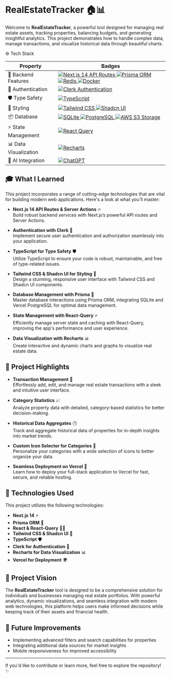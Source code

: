 # RealEstateTracker 🏠📊

Welcome to **RealEstateTracker**, a powerful tool designed for managing real estate assets, tracking properties, balancing budgets, and generating insightful analytics. This project demonstrates how to handle complex data, manage transactions, and visualize historical data through beautiful charts.

⚙️ Tech Stack
<table>
    <thead>
        <tr>
            <th>Property</th>
            <th>Badges</th>
        </tr>
    </thead>
    <tbody>
        <tr>
            <td>🚀 Backend Features</td>
            <td>
                <a href="https://nextjs.org/">
                    <img src="https://img.shields.io/badge/Next.js%2014%20API%20Routes%20&%20Server%20Actions-%23000000.svg?style=for-the-badge&logo=next.js&logoColor=white" alt="Next.js 14 API Routes">
                </a>
                <a href="https://www.prisma.io/">
                    <img src="https://img.shields.io/badge/Prisma%20ORM-%232D3748.svg?style=for-the-badge&logo=prisma&logoColor=white" alt="Prisma ORM">
                </a>
                <a href="https://redis.io/">
                    <img src="https://img.shields.io/badge/Redis-%23DC382D.svg?style=for-the-badge&logo=redis&logoColor=white" alt="Redis">
                </a>
                <a href="https://www.docker.com/">
                    <img src="https://img.shields.io/badge/Docker-%232496ED.svg?style=for-the-badge&logo=docker&logoColor=white" alt="Docker">
                </a>
            </td>
        </tr>
        <tr>
            <td>🔐 Authentication</td>
            <td>
                <a href="https://clerk.dev/">
                    <img src="https://img.shields.io/badge/Clerk%20Authentication-%23F24E1E.svg?style=for-the-badge&logo=clerk&logoColor=white" alt="Clerk Authentication">
                </a>
            </td>
        </tr>
        <tr>
            <td>🛡️ Type Safety</td>
            <td>
                <a href="https://www.typescriptlang.org/">
                    <img src="https://img.shields.io/badge/TypeScript-%23007ACC.svg?style=for-the-badge&logo=typescript&logoColor=white" alt="TypeScript">
                </a>
            </td>
        </tr>
        <tr>
            <td>🎨 Styling</td>
            <td>
                <a href="https://tailwindcss.com/">
                    <img src="https://img.shields.io/badge/Tailwind%20CSS-%2338B2AC.svg?style=for-the-badge&logo=tailwind-css&logoColor=white" alt="Tailwind CSS">
                </a>
                <a href="https://shadcn.dev/">
                    <img src="https://img.shields.io/badge/Shadcn%20UI-%2344A8FF.svg?style=for-the-badge&logo=shadcn&logoColor=white" alt="Shadcn UI">
                </a>
            </td>
        </tr>
        <tr>
            <td>📦 Database</td>
            <td>
                <a href="https://www.sqlite.org/">
                    <img src="https://img.shields.io/badge/SQLite-%23003B57.svg?style=for-the-badge&logo=sqlite&logoColor=white" alt="SQLite">
                </a>
                <a href="https://www.postgresql.org/">
                    <img src="https://img.shields.io/badge/PostgreSQL-%23336791.svg?style=for-the-badge&logo=postgresql&logoColor=white" alt="PostgreSQL">
                </a>
                <a href="https://aws.amazon.com/s3/">
                    <img src="https://img.shields.io/badge/AWS%20S3%20Storage-%23FF9900.svg?style=for-the-badge&logo=amazon-aws&logoColor=white" alt="AWS S3 Storage">
                </a>
            </td>
        </tr>
        <tr>
            <td>⚡ State Management</td>
            <td>
                <a href="https://tanstack.com/query/latest">
                    <img src="https://img.shields.io/badge/React%20Query-%23FF4154.svg?style=for-the-badge&logo=react-query&logoColor=white" alt="React Query">
                </a>
            </td>
        </tr>
        <tr>
            <td>📊 Data Visualization</td>
            <td>
                <a href="https://recharts.org/">
                    <img src="https://img.shields.io/badge/Recharts-%2333AABF.svg?style=for-the-badge&logo=recharts&logoColor=white" alt="Recharts">
                </a>
            </td>
        </tr>
        <tr>
            <td>🤖 AI Integration</td>
            <td>
                <a href="https://openai.com/">
                    <img src="https://img.shields.io/badge/ChatGPT-%234AEA8E.svg?style=for-the-badge&logo=openai&logoColor=white" alt="ChatGPT">
                </a>
            </td>
        </tr>
    </tbody>
</table>

## 🎓 What I Learned

This project incorporates a range of cutting-edge technologies that are vital for building modern web applications. Here's a look at what you'll master:

- **Next.js 14 API Routes & Server Actions** 🔥  
   Build robust backend services with Next.js’s powerful API routes and Server Actions.

- **Authentication with Clerk** 🔐  
  Implement secure user authentication and authorization seamlessly into your application.

- **TypeScript for Type Safety** 🛡️  
  Utilize TypeScript to ensure your code is robust, maintainable, and free of type-related issues.

- **Tailwind CSS & Shadcn UI for Styling** 🎨  
  Design a stunning, responsive user interface with Tailwind CSS and Shadcn UI components.

- **Database Management with Prisma** 💾  
  Master database interactions using Prisma ORM, integrating SQLite and Vercel PostgreSQL for optimal data management.

- **State Management with React-Query** ⚡  
  Efficiently manage server state and caching with React-Query, improving the app's performance and user experience.

- **Data Visualization with Recharts** 📊  
  Create interactive and dynamic charts and graphs to visualize real estate data.

## 📗 Project Highlights

- **Transaction Management** 💸  
  Effortlessly add, edit, and manage real estate transactions with a sleek and intuitive user interface.

- **Category Statistics** 📈  
  Analyze property data with detailed, category-based statistics for better decision-making.

- **Historical Data Aggregates** 🕒  
  Track and aggregate historical data of properties for in-depth insights into market trends.

- **Custom Icon Selector for Categories** 🎯  
  Personalize your categories with a wide selection of icons to better organize your data.

- **Seamless Deployment on Vercel** 🚀  
  Learn how to deploy your full-stack application to Vercel for fast, secure, and reliable hosting.

## 🚀 Technologies Used

This project utilizes the following technologies:

- **Next.js 14** ⚡  
- **Prisma ORM** 💾  
- **React & React-Query** 🧑‍💻  
- **Tailwind CSS & Shadcn UI** 🎨  
- **TypeScript** 🛡️  
- **Clerk for Authentication** 🔑  
- **Recharts for Data Visualization** 📊  
- **Vercel for Deployment** 🌍  

## 🌟 Project Vision

The **RealEstateTracker** tool is designed to be a comprehensive solution for individuals and businesses managing real estate portfolios. With powerful analytics, dynamic visualizations, and seamless integration with modern web technologies, this platform helps users make informed decisions while keeping track of their assets and financial health.

## 📑 Future Improvements

- Implementing advanced filters and search capabilities for properties
- Integrating additional data sources for market insights
- Mobile responsiveness for improved accessibility

---

If you'd like to contribute or learn more, feel free to explore the repository! ✨
